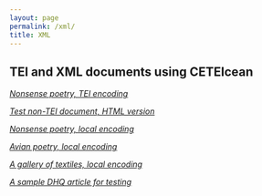 ```yaml
---
layout: page
permalink: /xml/
title: XML
---
```



<div id="archives">
<h2>TEI and XML documents using CETEIcean</h2>
<p><em><a href="../xml/eggs.html">Nonsense poetry, TEI encoding</a></em></p>
<p><em><a href="../xml/test_nonTEI.html">Test non-TEI document, HTML version</a></em></p>
<p><em><a href="../xml/eggs_jhf.html">Nonsense poetry, local encoding</a></em></p>
<p><em><a href="../xml/bird_poems.html">Avian poetry, local encoding</a></em></p>
<p><em><a href="../xml/textiles.html">A gallery of textiles, local encoding</a></em></p>
<p><em><a href="../xml/dhq_sample.html">A sample DHQ article for testing</a></em></p>



</div>
